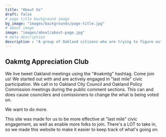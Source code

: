 ```yaml
---
title: "About Us"
draft: false
# page title background image
bg_image: "images/backgrounds/page-title.jpg"
# about image
image: "images/about/about-page.jpg"
# meta description
description : "A group of Oakland citizens who are trying to figure out what the hell is going on."
---
```


## Oakmtg Appreciation Club

We live tweet Oakland meetings using the "#oakmtg" hashtag. Come join us!
We started out with and are actively engaged in "last mile" civic participation. We call in to Oakland
City Council and Oakland Policy Commission meetings during the public comment sections. This can and does
cause councilers and comissioners to change the what is being voted on.

We want to do more.

This site was made for us to be more effective at "last mile" civic engagement, as well as enable more folks
to join. There's a LOT to take in, so we made this website to make it easier to keep track of what's going on.
